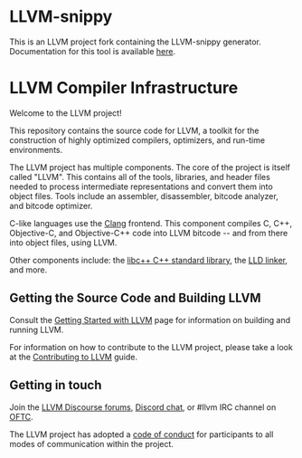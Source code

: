 # LLVM-snippy
This is an LLVM project fork containing the LLVM-snippy generator. Documentation for this tool is available [here](llvm/tools/llvm-snippy/README.md).

# LLVM Compiler Infrastructure

Welcome to the LLVM project!

This repository contains the source code for LLVM, a toolkit for the
construction of highly optimized compilers, optimizers, and run-time
environments.

The LLVM project has multiple components. The core of the project is
itself called "LLVM". This contains all of the tools, libraries, and header
files needed to process intermediate representations and convert them into
object files. Tools include an assembler, disassembler, bitcode analyzer, and
bitcode optimizer.

C-like languages use the [Clang](http://clang.llvm.org/) frontend. This
component compiles C, C++, Objective-C, and Objective-C++ code into LLVM bitcode
-- and from there into object files, using LLVM.

Other components include:
the [libc++ C++ standard library](https://libcxx.llvm.org),
the [LLD linker](https://lld.llvm.org), and more.

## Getting the Source Code and Building LLVM

Consult the
[Getting Started with LLVM](https://llvm.org/docs/GettingStarted.html#getting-the-source-code-and-building-llvm)
page for information on building and running LLVM.

For information on how to contribute to the LLVM project, please take a look at
the [Contributing to LLVM](https://llvm.org/docs/Contributing.html) guide.

## Getting in touch

Join the [LLVM Discourse forums](https://discourse.llvm.org/), [Discord
chat](https://discord.gg/xS7Z362), or #llvm IRC channel on
[OFTC](https://oftc.net/).

The LLVM project has adopted a [code of conduct](https://llvm.org/docs/CodeOfConduct.html) for
participants to all modes of communication within the project.

